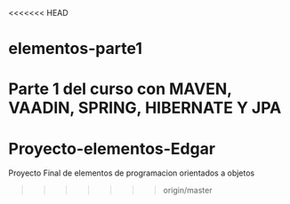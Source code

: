 <<<<<<< HEAD
# elementos-parte1
Parte 1 del curso con MAVEN, VAADIN, SPRING, HIBERNATE Y JPA
=======
# Proyecto-elementos-Edgar
Proyecto Final de elementos de programacion orientados a objetos
>>>>>>> origin/master
